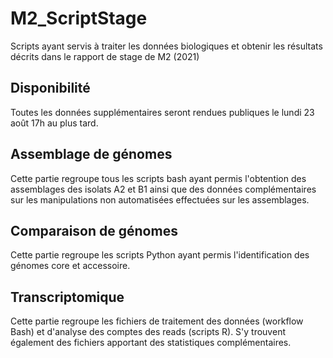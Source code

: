 # M2_ScriptStage
Scripts ayant servis à traiter les données biologiques et obtenir les résultats décrits dans le rapport de stage de M2 (2021)

## Disponibilité
Toutes les données supplémentaires seront rendues publiques le lundi 23 août 17h au plus tard.

## Assemblage de génomes
Cette partie regroupe tous les scripts bash ayant permis l'obtention des assemblages des isolats A2 et B1 ainsi que des données complémentaires sur les manipulations non automatisées effectuées sur les assemblages.
## Comparaison de génomes
Cette partie regroupe les scripts Python ayant permis l'identification des génomes core et accessoire.
## Transcriptomique
Cette partie regroupe les fichiers de traitement des données (workflow Bash) et d'analyse des comptes des reads (scripts R). S'y trouvent également des fichiers apportant des statistiques complémentaires.

